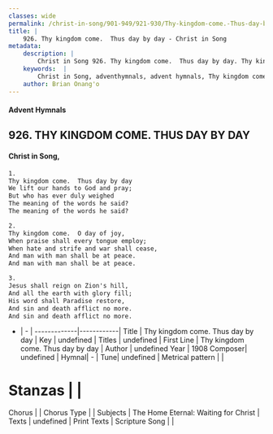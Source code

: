 ```yaml
---
classes: wide
permalink: /christ-in-song/901-949/921-930/Thy-kingdom-come.-Thus-day-by-day/
title: |
    926. Thy kingdom come.  Thus day by day - Christ in Song
metadata:
    description: |
        Christ in Song 926. Thy kingdom come.  Thus day by day. Thy kingdom come.  Thus day by day We lift our hands to God and pray; But who has ever duly weighed The meaning of the words he said? The meaning of the words he said?
    keywords:  |
        Christ in Song, adventhymnals, advent hymnals, Thy kingdom come.  Thus day by day, Thy kingdom come.  Thus day by day. 
    author: Brian Onang'o
---
```


#### Advent Hymnals
## 926. THY KINGDOM COME.  THUS DAY BY DAY
####  Christ in Song,

```txt
1.
Thy kingdom come.  Thus day by day
We lift our hands to God and pray;
But who has ever duly weighed
The meaning of the words he said?
The meaning of the words he said?

2.
Thy kingdom come.  O day of joy,
When praise shall every tongue employ;
When hate and strife and war shall cease,
And man with man shall be at peace.
And man with man shall be at peace.

3.
Jesus shall reign on Zion's hill,
And all the earth with glory fill;
His word shall Paradise restore,
And sin and death afflict no more.
And sin and death afflict no more.

```

- |   -  |
-------------|------------|
Title | Thy kingdom come.  Thus day by day |
Key | undefined |
Titles | undefined |
First Line | Thy kingdom come.  Thus day by day |
Author | undefined
Year | 1908
Composer| undefined |
Hymnal|  - |
Tune| undefined |
Metrical pattern | |
# Stanzas |  |
Chorus |  |
Chorus Type |  |
Subjects | The Home Eternal: Waiting for Christ |
Texts | undefined |
Print Texts | 
Scripture Song |  |
    
